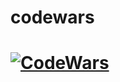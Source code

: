 # сodewars
# [![CodeWars](https://www.codewars.com/users/Viktarrudzenia/badges/large)](https://www.codewars.com/users/Viktarrudzenia)
